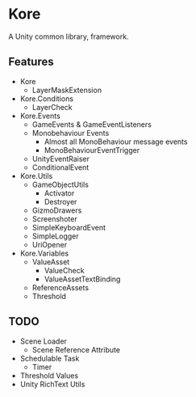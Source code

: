 # Kore
A Unity common library, framework.

## Features
- Kore
  - LayerMaskExtension
- Kore.Conditions
  - LayerCheck
- Kore.Events
  - GameEvents & GameEventListeners
  - Monobehaviour Events
    - Almost all MonoBehaviour message events
    - MonoBehaviourEventTrigger
  - UnityEventRaiser
  - ConditionalEvent
- Kore.Utils
  - GameObjectUtils
    - Activator
    - Destroyer
  - GizmoDrawers
  - Screenshoter
  - SimpleKeyboardEvent
  - SimpleLogger
  - UriOpener
- Kore.Variables
  - ValueAsset
    - ValueCheck
    - ValueAssetTextBinding
  - ReferenceAssets
  - Threshold

## TODO

- Scene Loader
   - Scene Reference Attribute
- Schedulable Task
   - Timer
- Threshold Values
- Unity RichText Utils
